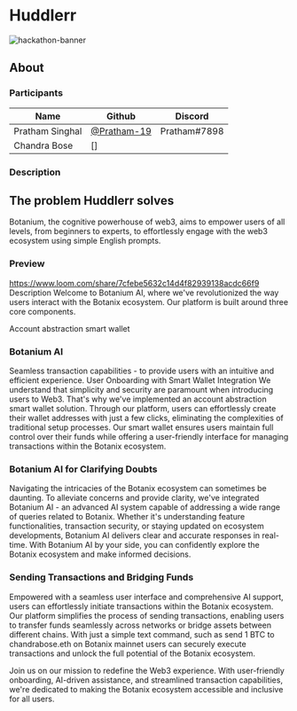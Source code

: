 # Huddlerr
![hackathon-banner](https://cdn.dorahacks.io/static/files/18d6b6e7fece5b6b2716ab64e5ab30b1.jpg@512h.webp)

## About

### Participants

| Name            | Github                                         | Discord         |
| --------------- | ---------------------------------------------- | --------------- |
| Pratham Singhal | [@Pratham-19](https://github.com/Pratham-19)   | Pratham#7898    |
|Chandra Bose     |[]


### Description
## The problem Huddlerr solves
Botanium, the cognitive powerhouse of web3, aims to empower users of all levels, from beginners to experts, to effortlessly engage with the web3 ecosystem using simple English prompts.

### Preview



https://www.loom.com/share/7cfebe5632c14d4f82939138acdc66f9
Description
Welcome to Botanium AI, where we've revolutionized the way users interact with the Botanix ecosystem. Our platform is built around three core components.

Account abstraction smart wallet
### Botanium AI

Seamless transaction capabilities - to provide users with an intuitive and efficient experience.
User Onboarding with Smart Wallet Integration
We understand that simplicity and security are paramount when introducing users to Web3. That's why we've implemented an account abstraction smart wallet solution. Through our platform, users can effortlessly create their wallet addresses with just a few clicks, eliminating the complexities of traditional setup processes. Our smart wallet ensures users maintain full control over their funds while offering a user-friendly interface for managing transactions within the Botanix ecosystem.

### Botanium AI for Clarifying Doubts

Navigating the intricacies of the Botanix ecosystem can sometimes be daunting. To alleviate concerns and provide clarity, we've integrated Botanium AI - an advanced AI system capable of addressing a wide range of queries related to Botanix. Whether it's understanding feature functionalities, transaction security, or staying updated on ecosystem developments, Botanium AI delivers clear and accurate responses in real-time. With Botanium AI by your side, you can confidently explore the Botanix ecosystem and make informed decisions.

### Sending Transactions and Bridging Funds
Empowered with a seamless user interface and comprehensive AI support, users can effortlessly initiate transactions within the Botanix ecosystem. Our platform simplifies the process of sending transactions, enabling users to transfer funds seamlessly across networks or bridge assets between different chains. With just a simple text command, such as send 1 BTC to chandrabose.eth on Botanix mainnet users can securely execute transactions and unlock the full potential of the Botanix ecosystem.

Join us on our mission to redefine the Web3 experience. With user-friendly onboarding, AI-driven assistance, and streamlined transaction capabilities, we're dedicated to making the Botanix ecosystem accessible and inclusive for all users.
